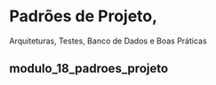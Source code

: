 # Padrões de Projeto, 

Arquiteturas, 
Testes, 
Banco de Dados e 
Boas Práticas

## modulo_18_padroes_projeto

